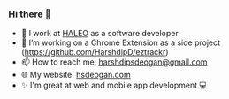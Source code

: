 ### Hi there 👋

- 💼 I work at <a href="https://www.haleoclinic.com/">HALEO</a> as a software developer 
- 🔭 I’m working on a Chrome Extension as a side project (https://github.com/HarshdipD/eztrackr)
- 📫 How to reach me: harshdipsdeogan@gmail.com
- 🌐 My website: <a href="https://hsdeogan.com">hsdeogan.com</a>
- ✨ I'm great at web and mobile app development 💻 

